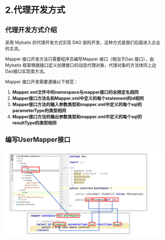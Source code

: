 # 2.代理开发方式

## 代理开发方式介绍

采用 Mybatis 的代理开发方式实现 DAO 层的开发，这种方式是我们后面进入企业的主流。

Mapper 接口开发方法只需要程序员编写Mapper 接口（相当于Dao 接口），由Mybatis 框架根据接口定义创建接口的动态代理对象，代理对象的方法体同上边Dao接口实现类方法。

Mapper 接口开发需要遵循以下规范：

1. **Mapper.xml文件中的namespace与mapper接口的全限定名相同**
2. **Mapper接口方法名和Mapper.xml中定义的每个statement的id相同**
3. **Mapper接口方法的输入参数类型和mapper.xml中定义的每个sql的parameterType的类型相同**
4. **Mapper接口方法的输出参数类型和mapper.xml中定义的每个sql的resultType的类型相同**

## 编写UserMapper接口

![演示文稿1](笔记/演示文稿1.png)









